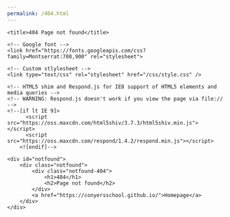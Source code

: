 ```yaml
---
permalink: /404.html
---
```


<html lang="en">

<head>
	<meta charset="utf-8">
	<meta http-equiv="X-UA-Compatible" content="IE=edge">
	<meta name="viewport" content="width=device-width, initial-scale=1">
	<!-- The above 3 meta tags *must* come first in the head; any other head content must come *after* these tags -->

	<title>404 Page not found</title>

	<!-- Google font -->
	<link href="https://fonts.googleapis.com/css?family=Montserrat:700,900" rel="stylesheet">

	<!-- Custom stlylesheet -->
	<link type="text/css" rel="stylesheet" href="/css/style.css" />

	<!-- HTML5 shim and Respond.js for IE8 support of HTML5 elements and media queries -->
	<!-- WARNING: Respond.js doesn't work if you view the page via file:// -->
	<!--[if lt IE 9]>
		  <script src="https://oss.maxcdn.com/html5shiv/3.7.3/html5shiv.min.js"></script>
		  <script src="https://oss.maxcdn.com/respond/1.4.2/respond.min.js"></script>
		<![endif]-->

</head>

<body>

	<div id="notfound">
		<div class="notfound">
			<div class="notfound-404">
				<h1>404</h1>
				<h2>Page not found</h2>
			</div>
			<a href="https://conyersschool.github.io/">Homepage</a>
		</div>
	</div>

</body><!-- This templates was made by Colorlib (https://colorlib.com) -->

</html>
